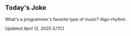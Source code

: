 ## Today's Joke
What's a programmer's favorite type of music? Algo-rhythm.

*Updated April 12, 2025 (UTC)*
